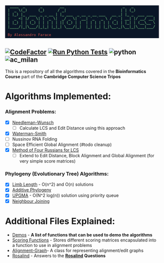 ![](logos/logo.png)

[![CodeFactor](https://www.codefactor.io/repository/github/a-f-v/bioinformatics/badge)](https://www.codefactor.io/repository/github/a-f-v/bioinformatics)
[![Run Python Tests](https://github.com/A-F-V/Bioinformatics/actions/workflows/actions.yml/badge.svg)](https://github.com/A-F-V/Bioinformatics/actions/workflows/actions.yml)
![python](https://badges.aleen42.com/src/python.svg)
![ac_milan](https://badges.aleen42.com/src/ac_milan.svg)
---

This is a repository of all the algorithms covered in the **Bioinformatics Course** part of the **Cambridge Computer Science Tripos**

# Algorithms Implemented:

### **Alignment Problems:**
- [x] [Needleman-Wunsch](src/algorithms/needleman_wunsch.py)
  - [ ] Calculate LCS and Edit Distance using this approach
- [x] [Waterman-Smith](src/algorithms/waterman_smith.py)
- [ ] Nussinov RNA Folding
- [ ] Space Efficient Global Alignment (#todo cleanup)
- [x] [Method of Four Russians for LCS](src/algorithms/four_russians_binary_encoding.py)
  - [ ] Extend to Edit Distance, Block Alignment and Global Alignment (for very simple score matrices)

### **Phylogeny (Evolutionary Tree) Algorithms**:
- [x] [Limb Length](src/algorithms/limb_length.py) - O(n^2) and O(n) solutions
- [x] [Additive Phylogeny](src/algorithms/additive_phylogeny.py)
- [x] [UPGMA](src/algorithms/upgma.py) - O(N^2 log(n)) solution using priority queue
- [x] [Neighbour Joining](src/algorithms/neighbour_joining.py)

# Additional Files Explained:
- [Demos](src/demos.py) - **A list of functions that can be used to demo the algorithms**
- [Scoring Functions](src/algorithms/scoring_functions.py) - Stores different scoring matrices encapsulated into a function to use in alignment problems
- [Alignment-Graph](src/algorithms/alignment_graph.py)- A class for representing alignment/edit graphs
- [Rosalind](src/rosalind) - Answers to the **[Rosalind](http://rosalind.info/problems/list-view/?location=bioinformatics-textbook-track) Questions**
